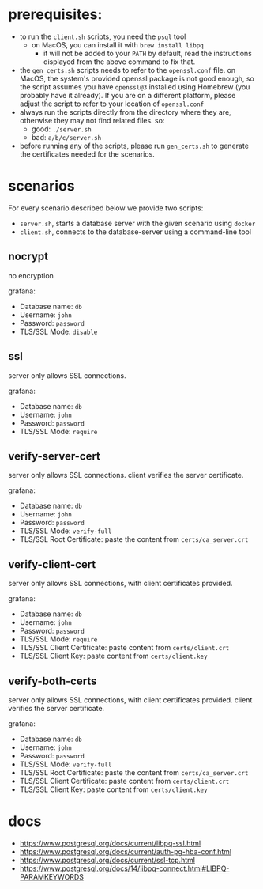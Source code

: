 # prerequisites:

- to run the `client.sh` scripts, you need the `psql` tool
  - on MacOS, you can install it with `brew install libpq`
    - it will not be added to your `PATH` by default, read the instructions displayed from the above command to fix that.
- the `gen_certs.sh` scripts needs to refer to the `openssl.conf` file. on MacOS, the system's provided openssl package is not good enough, so the script assumes you have `openssl@3` installed using Homebrew (you probably have it already). If you are on a different platform, please adjust the script to refer to your location of `openssl.conf`
- always run the scripts directly from the directory where they are, otherwise they may not find related files. so:
  - good: `./server.sh`
  - bad: `a/b/c/server.sh`
- before running any of the scripts, please run `gen_certs.sh` to generate the certificates needed for the scenarios.

# scenarios

For every scenario described below we provide two scripts:

- `server.sh`, starts a database server with the given scenario using `docker`
- `client.sh`, connects to the database-server using a command-line tool

## nocrypt

no encryption

grafana:

- Database name: `db`
- Username: `john`
- Password: `password`
- TLS/SSL Mode: `disable`

## ssl

server only allows SSL connections.

grafana:

- Database name: `db`
- Username: `john`
- Password: `password`
- TLS/SSL Mode: `require`

## verify-server-cert

server only allows SSL connections. client verifies the server certificate.

grafana:

- Database name: `db`
- Username: `john`
- Password: `password`
- TLS/SSL Mode: `verify-full`
- TLS/SSL Root Certificate: paste the content from `certs/ca_server.crt`

## verify-client-cert

server only allows SSL connections, with client certificates provided.

grafana:

- Database name: `db`
- Username: `john`
- Password: `password`
- TLS/SSL Mode: `require`
- TLS/SSL Client Certificate: paste content from `certs/client.crt`
- TLS/SSL Client Key: paste content from `certs/client.key`

## verify-both-certs

server only allows SSL connections, with client certificates provided. client verifies the server certificate.

grafana:

- Database name: `db`
- Username: `john`
- Password: `password`
- TLS/SSL Mode: `verify-full`
- TLS/SSL Root Certificate: paste the content from `certs/ca_server.crt`
- TLS/SSL Client Certificate: paste content from `certs/client.crt`
- TLS/SSL Client Key: paste content from `certs/client.key`

# docs

- https://www.postgresql.org/docs/current/libpq-ssl.html
- https://www.postgresql.org/docs/current/auth-pg-hba-conf.html
- https://www.postgresql.org/docs/current/ssl-tcp.html
- https://www.postgresql.org/docs/14/libpq-connect.html#LIBPQ-PARAMKEYWORDS
